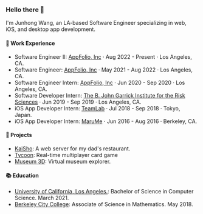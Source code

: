 ### Hello there 👋

I'm Junhong Wang, an LA-based Software Engineer specializing in web, iOS, and desktop app development.

#### 💼 Work Experience

- Software Engineer II: [AppFolio, Inc](https://www.appfolio.com/) · Aug 2022 - Present · Los Angeles, CA.
- Software Engineer: [AppFolio, Inc](https://www.appfolio.com/) · May 2021 - Aug 2022 · Los Angeles, CA.
- Software Engineer Intern: [AppFolio, Inc](https://www.appfolio.com/) · Jun 2020 - Sep 2020 · Los Angeles, CA.
- Software Developer Intern: [The B. John Garrick Institute for the Risk Sciences](https://www.risksciences.ucla.edu/) · Jun 2019 - Sep 2019 · Los Angeles, CA.
- iOS App Developer Intern: [TeamLab](https://www.teamlab.art/) · Jul 2018 - Sep 2018 · Tokyo, Japan.
- iOS App Developer Intern: [MaruMe](https://www.linkedin.com/company/maru-me/about/) · Jun 2016 - Aug 2016 · Berkeley, CA.

#### 🚀 Projects

- [KaiSho](https://kaisho.co/): A web server for my dad's restaurant.
- [Tycoon](https://github.com/ioneone/tycoon): Real-time multiplayer card game
- [Museum 3D](https://intro-graphics-master.github.io/term-project-8/): Virtual museum explorer.

#### 📚 Education

- [University of California, Los Angeles.](https://www.ucla.edu/): Bachelor of Science in Computer Science. March 2021.
- [Berkeley City College](https://www.berkeleycitycollege.edu/): Associate of Science in Mathematics. May 2018.
